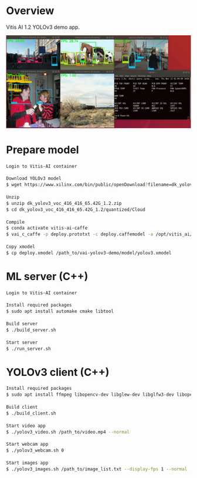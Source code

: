 Overview
========

Vitis AI 1.2 YOLOv3 demo app.

![Screencast](doc/img/demo.gif)

Prepare model
=============

```bash
Login to Vitis-AI container

Download YOLOv3 model
$ wget https://www.xilinx.com/bin/public/openDownload?filename=dk_yolov3_voc_416_416_65.42G_1.2.zip -O dk_yolov3_voc_416_416_65.42G_1.2.zip

Unzip
$ unzip dk_yolov3_voc_416_416_65.42G_1.2.zip
$ cd dk_yolov3_voc_416_416_65.42G_1.2/quantized/Cloud

Compile
$ conda activate vitis-ai-caffe
$ vai_c_caffe -p deploy.prototxt -c deploy.caffemodel -a /opt/vitis_ai/conda/envs/vitis-ai-caffe/lib/python3.6/site-packages/vaic/arch/DPUCAHX8H/U50/arch.json -o .

Copy xmodel
$ cp deploy.xmodel /path_to/vai-yolov3-demo/model/yolov3.xmodel
```

ML server (C++)
===============

```bash
Login to Vitis-AI container

Install required packages
$ sudo apt install automake cmake libtool

Build server
$ ./build_server.sh

Start server
$ ./run_server.sh
```

YOLOv3 client (C++)
===================

```bash
Install required packages
$ sudo apt install ffmpeg libopencv-dev libglew-dev libglfw3-dev libopenblas-dev libunwind-dev cmake

Build client
$ ./build_client.sh

Start video app
$ ./yolov3_video.sh /path_to/video.mp4 --normal

Start webcam app
$ ./yolov3_webcam.sh 0

Start images app
$ ./yolov3_images.sh /path_to/image_list.txt --display-fps 1 --normal
```

